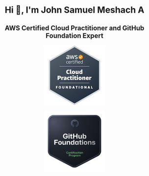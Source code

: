 <h1 align="center">Hi 👋, I'm John Samuel Meshach A</h1>
<h2 align="center">AWS Certified Cloud Practitioner and GitHub Foundation Expert</h2>

<p align="center">
  <a href="https://www.credly.com/badges/5c90dc5d-ba6f-416a-bab2-56f694e1d87e/public_url">
    <img src="aws-badge.png" width="200"/>
  </a>
</p>

<p align="center">
  <a href="https://www.credly.com/badges/2a818e6d-5f81-4750-bb9e-80c0750b50cb/public_url">
    <img src="github-foundations.png" width="200"/>
  </a>
</p>
